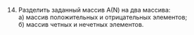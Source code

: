 14. Разделить заданный массив А(N) на два массива:  
        а) массив положительных и отрицательных элементов;  
        б) массив четных и нечетных элементов.  